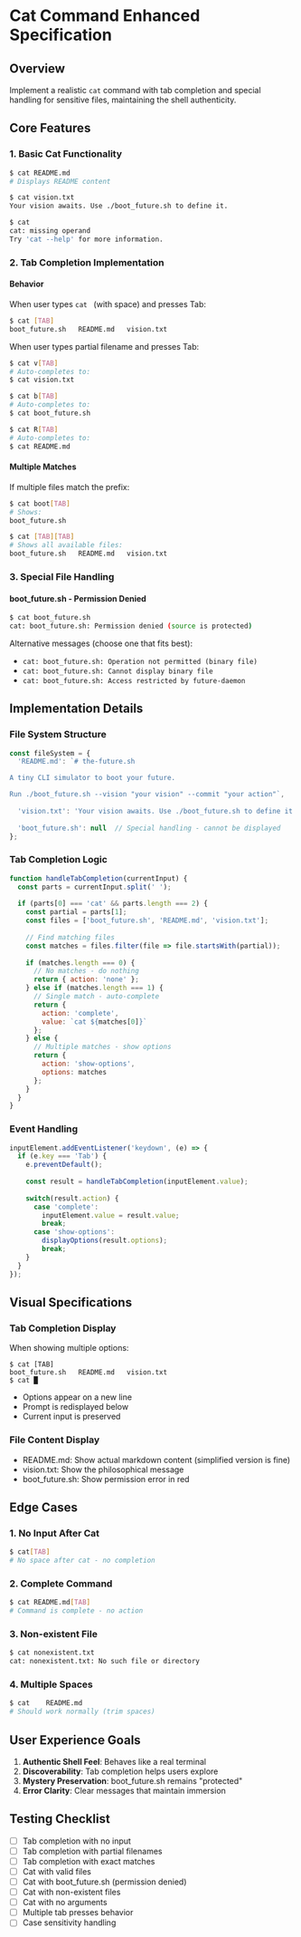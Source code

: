 # Cat Command Enhanced Specification

## Overview
Implement a realistic `cat` command with tab completion and special handling for sensitive files, maintaining the shell authenticity.

## Core Features

### 1. Basic Cat Functionality

```bash
$ cat README.md
# Displays README content

$ cat vision.txt
Your vision awaits. Use ./boot_future.sh to define it.

$ cat
cat: missing operand
Try 'cat --help' for more information.
```

### 2. Tab Completion Implementation

#### Behavior
When user types `cat ` (with space) and presses Tab:

```bash
$ cat [TAB]
boot_future.sh   README.md   vision.txt
```

When user types partial filename and presses Tab:

```bash
$ cat v[TAB]
# Auto-completes to:
$ cat vision.txt

$ cat b[TAB]
# Auto-completes to:
$ cat boot_future.sh

$ cat R[TAB]
# Auto-completes to:
$ cat README.md
```

#### Multiple Matches
If multiple files match the prefix:

```bash
$ cat boot[TAB]
# Shows:
boot_future.sh

$ cat [TAB][TAB]
# Shows all available files:
boot_future.sh   README.md   vision.txt
```

### 3. Special File Handling

#### boot_future.sh - Permission Denied
```bash
$ cat boot_future.sh
cat: boot_future.sh: Permission denied (source is protected)
```

Alternative messages (choose one that fits best):
- `cat: boot_future.sh: Operation not permitted (binary file)`
- `cat: boot_future.sh: Cannot display binary file`
- `cat: boot_future.sh: Access restricted by future-daemon`

## Implementation Details

### File System Structure
```javascript
const fileSystem = {
  'README.md': `# the-future.sh

A tiny CLI simulator to boot your future.

Run ./boot_future.sh --vision "your vision" --commit "your action"`,
  
  'vision.txt': 'Your vision awaits. Use ./boot_future.sh to define it.',
  
  'boot_future.sh': null  // Special handling - cannot be displayed
};
```

### Tab Completion Logic
```javascript
function handleTabCompletion(currentInput) {
  const parts = currentInput.split(' ');
  
  if (parts[0] === 'cat' && parts.length === 2) {
    const partial = parts[1];
    const files = ['boot_future.sh', 'README.md', 'vision.txt'];
    
    // Find matching files
    const matches = files.filter(file => file.startsWith(partial));
    
    if (matches.length === 0) {
      // No matches - do nothing
      return { action: 'none' };
    } else if (matches.length === 1) {
      // Single match - auto-complete
      return { 
        action: 'complete',
        value: `cat ${matches[0]}`
      };
    } else {
      // Multiple matches - show options
      return {
        action: 'show-options',
        options: matches
      };
    }
  }
}
```

### Event Handling
```javascript
inputElement.addEventListener('keydown', (e) => {
  if (e.key === 'Tab') {
    e.preventDefault();
    
    const result = handleTabCompletion(inputElement.value);
    
    switch(result.action) {
      case 'complete':
        inputElement.value = result.value;
        break;
      case 'show-options':
        displayOptions(result.options);
        break;
    }
  }
});
```

## Visual Specifications

### Tab Completion Display
When showing multiple options:
```
$ cat [TAB]
boot_future.sh   README.md   vision.txt
$ cat █
```
- Options appear on a new line
- Prompt is redisplayed below
- Current input is preserved

### File Content Display
- README.md: Show actual markdown content (simplified version is fine)
- vision.txt: Show the philosophical message
- boot_future.sh: Show permission error in red

## Edge Cases

### 1. No Input After Cat
```bash
$ cat[TAB]
# No space after cat - no completion
```

### 2. Complete Command
```bash
$ cat README.md[TAB]
# Command is complete - no action
```

### 3. Non-existent File
```bash
$ cat nonexistent.txt
cat: nonexistent.txt: No such file or directory
```

### 4. Multiple Spaces
```bash
$ cat    README.md
# Should work normally (trim spaces)
```

## User Experience Goals

1. **Authentic Shell Feel**: Behaves like a real terminal
2. **Discoverability**: Tab completion helps users explore
3. **Mystery Preservation**: boot_future.sh remains "protected"
4. **Error Clarity**: Clear messages that maintain immersion

## Testing Checklist

- [ ] Tab completion with no input
- [ ] Tab completion with partial filenames
- [ ] Tab completion with exact matches
- [ ] Cat with valid files
- [ ] Cat with boot_future.sh (permission denied)
- [ ] Cat with non-existent files
- [ ] Cat with no arguments
- [ ] Multiple tab presses behavior
- [ ] Case sensitivity handling